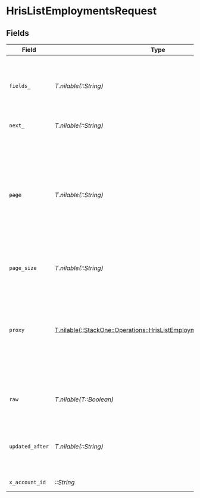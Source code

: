 # HrisListEmploymentsRequest


## Fields

| Field                                                                                                                                                            | Type                                                                                                                                                             | Required                                                                                                                                                         | Description                                                                                                                                                      |
| ---------------------------------------------------------------------------------------------------------------------------------------------------------------- | ---------------------------------------------------------------------------------------------------------------------------------------------------------------- | ---------------------------------------------------------------------------------------------------------------------------------------------------------------- | ---------------------------------------------------------------------------------------------------------------------------------------------------------------- |
| `fields_`                                                                                                                                                        | *T.nilable(::String)*                                                                                                                                            | :heavy_minus_sign:                                                                                                                                               | The comma separated list of fields to return in the response (if empty, all fields are returned)                                                                 |
| `next_`                                                                                                                                                          | *T.nilable(::String)*                                                                                                                                            | :heavy_minus_sign:                                                                                                                                               | The unified cursor                                                                                                                                               |
| ~~`page`~~                                                                                                                                                       | *T.nilable(::String)*                                                                                                                                            | :heavy_minus_sign:                                                                                                                                               | : warning: ** DEPRECATED **: This will be removed in a future release, please migrate away from it as soon as possible.<br/><br/>The page number of the results to fetch |
| `page_size`                                                                                                                                                      | *T.nilable(::String)*                                                                                                                                            | :heavy_minus_sign:                                                                                                                                               | The number of results per page                                                                                                                                   |
| `proxy`                                                                                                                                                          | [T.nilable(::StackOne::Operations::HrisListEmploymentsQueryParamProxy)](../../models/operations/hrislistemploymentsqueryparamproxy.md)                           | :heavy_minus_sign:                                                                                                                                               | Query parameters that can be used to pass through parameters to the underlying provider request by surrounding them with "proxy" key                             |
| `raw`                                                                                                                                                            | *T.nilable(T::Boolean)*                                                                                                                                          | :heavy_minus_sign:                                                                                                                                               | Indicates that the raw request result is returned                                                                                                                |
| `updated_after`                                                                                                                                                  | *T.nilable(::String)*                                                                                                                                            | :heavy_minus_sign:                                                                                                                                               | Use a string with a date to only select results updated after that given date                                                                                    |
| `x_account_id`                                                                                                                                                   | *::String*                                                                                                                                                       | :heavy_check_mark:                                                                                                                                               | The account identifier                                                                                                                                           |